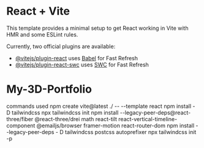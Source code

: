 # React + Vite

This template provides a minimal setup to get React working in Vite with HMR and some ESLint rules.

Currently, two official plugins are available:

- [@vitejs/plugin-react](https://github.com/vitejs/vite-plugin-react/blob/main/packages/plugin-react/README.md) uses [Babel](https://babeljs.io/) for Fast Refresh
- [@vitejs/plugin-react-swc](https://github.com/vitejs/vite-plugin-react-swc) uses [SWC](https://swc.rs/) for Fast Refresh
# My-3D-Portfolio
commands used
npm create vite@latest ./ -- --template react
npm install - D tailwindcss
npx tailwindcss init 
npm install --legacy-peer-deps@react-three/fiber @react-three/drei math react-tilt react-vertical-timeline-component @emailjs/browser framer-motion react-router-dom 
npm install --legacy-peer-deps - D tailwindcss postcss autoprefixer
npx tailwindcss init -p